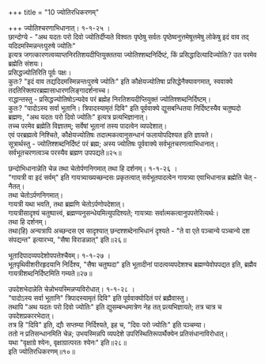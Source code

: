 +++
title = "10 ज्योतिरधिकरणम्"

+++
ज्योतिश्चरणाभिधानात्। १-१-२५ ।  
छान्दोग्ये - "अथ यदतः परो दिवो ज्योतिर्दीप्यते विश्वतः पृष्ठेषु सर्वतः पृष्ठेष्वनुत्तमेषूत्तमेषु लोकेषु इदं वाव तद् यदिदमस्मिन्नन्तःपुरुषे ज्योतिः"  
इत्यत्र जगत्कारणत्वव्याप्तनिरतिशयदीप्तियुक्ततया ज्योतिश्शब्दनिर्दिष्टं, किं प्रसिद्धादित्यादिज्योतिः? उत परमेव ब्रह्मेति संशयः।  
प्रसिद्धज्योतिरिति पूर्वः पक्षः।  
कुतः? "इदं वाव तद्यदिदमस्मिन्नन्तःपुरुषे ज्योतिः" इति कौक्षेयज्योतिषा प्रसिद्धेनैक्यावगमात्, स्ववाक्ये तदतिरिक्तपरब्रह्मासाधारणलिङ्गादर्शनाच्च।  
राद्धान्तस्तु - प्रसिद्धज्योतिषोऽन्यदेव परं ब्रह्मेह निरतिशयदीप्तियुक्तं ज्योतिश्शब्दनिर्दिष्टम्।  
कुतः? "पादोऽस्य सर्वा भूतानि। त्रिपादस्यामृतं दिवि" इति पूर्ववाक्ये द्युसबन्धितया निर्दिष्टस्यैव चतुष्पदो ब्रह्मणः, "अथ यदतः परो दिवो ज्योतिः" इत्यत्र प्रत्यभिज्ञानात्।  
तच्च परमेव ब्रह्मेति विज्ञातम्; सर्वेषां भूतानां तस्य पादत्वेन व्यपदेशात्।  
एवं परब्रह्मत्वे निश्चिते, कौक्षेयज्योतिषः तदात्मकत्वानुसन्धानं फलायोपदिश्यत इति ज्ञायते।  
सूत्रार्थस्तु - ज्योतिश्शब्दनिर्दिष्टं परं ब्रह्म; अस्य ज्योतिषः पूर्ववाक्ये सर्वभूतचरणत्वाभिधानात्।  
सर्वभूतचरणत्वञ्च परस्यैव ब्रह्मण उपपद्यते॥२५॥

छन्दोभिधानान्नेति चेन्न तथा चेतोर्पणनिगमात् तथा हि दर्शनम्। १-१-२६ ।  
"गायत्री वा इदं सर्वम्" इति गायत्र्याख्यच्छन्दसः प्रकृतत्वात् सर्वभूतपादत्वेन गायत्र्या एवाभिधानान्न ब्रह्मेति चेत् - नैतत्।  
तथा चेतोऽर्पणनिगमात्।  
गायत्री यथा भवति, तथा ब्रह्मणि चेतोऽर्पणोपदेशात्।  
गायत्रीसादृश्यं चतुष्पात्त्वं, ब्रह्मण्यनुसन्धेयमित्युपदिश्यते; गायत्र्याः सर्वात्मकत्वानुपपत्तेरित्यर्थः।  
तथा हि दर्शनम्।  
तथा(हि) अन्यत्रापि अच्छन्दस एव सादृश्यात् छन्दश्शब्देनाभिधानं दृश्यते - "ते वा एते पञ्चान्ये पञ्चान्ये दश संपद्यन्त" इत्यारभ्य, "सैषा विराडन्नात्" इति॥२६॥

भूतादिपादव्यपदेशोपपत्तेश्चैवम्। १-१-२७ ।  
भूतपृथिवीशरीरहृदयानि निर्दिश्य, "सैषा चतुष्पदा" इति भूतादीनां पादत्वव्यपदेशश्च ब्रह्मण्येवोपपद्यत इति, ब्रह्मैव गायत्रीशब्दनिर्दिष्टमिति गम्यते॥२७॥

उपदेशभेदान्नेति चेन्नोभयस्मिन्नप्यविरोधात्। १-१-२८ ।  
"पादोऽस्य सर्वा भूतानि" त्रिपादस्यामृतं दिवि" इति पूर्ववाक्योदितं परं ब्रह्मैवास्तु।  
तथापि "अथ यदतः परो दिवो ज्योतिः" इति द्युसम्बन्धमात्रेण नेह तत् प्रत्यभिज्ञायते; तत्र चात्र च उपदेशप्रकारभेदात्।  
तत्र हि "दिवि" इति, द्यौः सप्तम्या निर्दिश्यते, इह च, "दिवः परो ज्योतिः" इति पञ्चम्या।  
ततो न प्रतिसन्धानमिति चेन्न; उभयस्मिन्नपि व्यपदेशे उपरिस्थितिरूपार्थैक्येन प्रतिसंधानाविरोधात्।  
यथा "वृक्षाग्रे श्येनः, वृक्षाग्रात्परतः श्येनः" इति॥२८॥  
इति ज्योतिरधिकरणम्॥१०॥